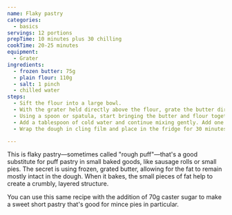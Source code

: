 ```yaml
---
name: Flaky pastry
categories:
  - basics
servings: 12 portions
prepTime: 10 minutes plus 30 chilling
cookTime: 20-25 minutes
equipment:
  - Grater
ingredients:
  - frozen butter: 75g
  - plain flour: 110g
  - salt: 1 pinch
  - chilled water
steps:
  - Sift the flour into a large bowl.
  - With the grater held directly above the flour, grate the butter directly on top of the flour.
  - Using a spoon or spatula, start bringing the butter and flour together. Don't use your hands – it's important that the fat remains cold. What you're trying to do here is coat all of the butter with flour.
  - Add a tablespoon of cold water and continue mixing gently. Add one or two more tablespoons at a time, until the dough just starts to come together. You're aiming for a very short, clean dough – there should be no bits of loose fat or flour once you are done, but the dough shouldn't be wet or mushy.
  - Wrap the dough in cling film and place in the fridge for 30 minutes to chill. After that, it's ready to use in your recipe.

---
```


This is flaky pastry—sometimes called "rough puff"—that's a good substitute for puff pastry in small baked goods, like sausage rolls or small pies. The secret is using frozen, grated butter, allowing for the fat to remain mostly intact in the dough. When it bakes, the small pieces of fat help to create a crumbly, layered structure.

You can use this same recipe with the addition of 70g caster sugar to make a sweet short pastry that's good for mince pies in particular.

